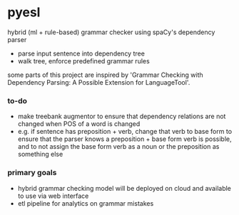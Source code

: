 ﻿# pyesl
hybrid (ml + rule-based) grammar checker using spaCy's dependency parser
- parse input sentence into dependency tree
- walk tree, enforce predefined grammar rules

some parts of this project are inspired by 'Grammar Checking with Dependency Parsing: A Possible Extension for LanguageTool'.

### to-do
- make treebank augmentor to ensure that dependency relations are not changed when POS of a word is changed
 - e.g. if sentence has preposition + verb, change that verb to base form to ensure that the parser knows a preposition + base form verb is possible, and to not assign the base form verb as a noun or the preposition as something else

### primary goals
- hybrid grammar checking model will be deployed on cloud and available to use via web interface
- etl pipeline for analytics on grammar mistakes
